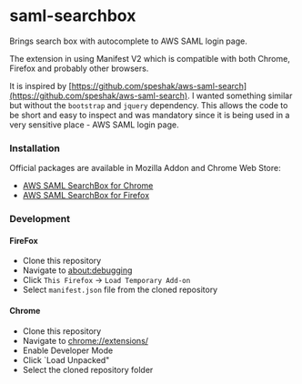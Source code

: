 # saml-searchbox

Brings search box with autocomplete to AWS SAML login page.

The extension in using Manifest V2 which is compatible with both Chrome, Firefox and probably other browsers.

It is inspired by [https://github.com/speshak/aws-saml-search](https://github.com/speshak/aws-saml-search). 
I wanted something similar but without the `bootstrap` and `jquery` dependency. 
This allows the code to be short and easy to inspect and was mandatory since it is being used in a very sensitive place - AWS SAML login page.

### Installation

Official packages are available in Mozilla Addon and Chrome Web Store:

  - [AWS SAML SearchBox for Chrome](https://chrome.google.com/webstore/detail/saml-searchbox/cihikhjoepilepkiahnoappcljdnfnbk)
  - [AWS SAML SearchBox for Firefox](https://addons.mozilla.org/en-US/firefox/addon/aws-saml-searchbox/)

### Development

#### FireFox

  * Clone this repository
  * Navigate to [about:debugging](about:debugging)
  * Click `This Firefox` -> `Load Temporary Add-on`
  * Select `manifest.json` file from the cloned repository

#### Chrome

  * Clone this repository
  * Navigate to [chrome://extensions/](chrome://extensions/)
  * Enable Developer Mode
  * Click `Load Unpacked"
  * Select the cloned repository folder
